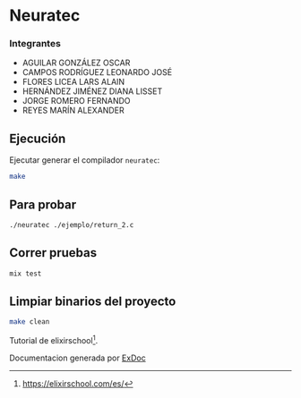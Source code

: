# Neuratec

### Integrantes

- AGUILAR GONZÁLEZ OSCAR
- CAMPOS RODRÍGUEZ LEONARDO JOSÉ
- FLORES LICEA LARS ALAIN
- HERNÁNDEZ JIMÉNEZ DIANA LISSET
- JORGE ROMERO FERNANDO
- REYES MARÍN ALEXANDER


## Ejecución

Ejecutar generar el compilador `neuratec`:

```zsh
make
```

Para probar
---

```zsh
./neuratec ./ejemplo/return_2.c
```

Correr pruebas
---

```zsh
mix test
```

Limpiar binarios del proyecto
---

```zsh
make clean
```




Tutorial de elixirschool[^1].


Documentacion generada por [ExDoc](https://github.com/elixir-lang/ex_doc)

[^1]: https://elixirschool.com/es/
